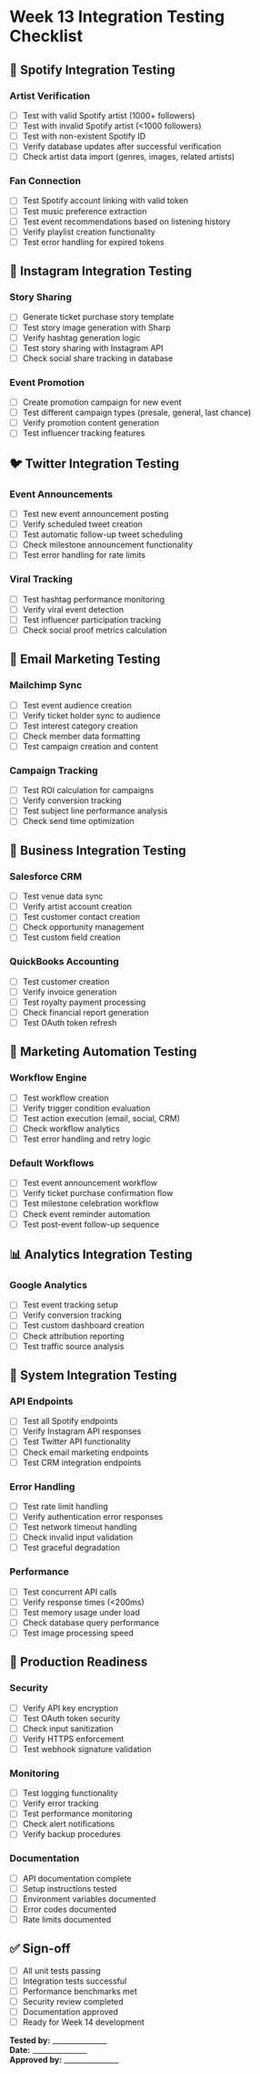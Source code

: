 # Week 13 Integration Testing Checklist

## 🎵 Spotify Integration Testing

### Artist Verification
- [ ] Test with valid Spotify artist (1000+ followers)
- [ ] Test with invalid Spotify artist (<1000 followers)
- [ ] Test with non-existent Spotify ID
- [ ] Verify database updates after successful verification
- [ ] Check artist data import (genres, images, related artists)

### Fan Connection
- [ ] Test Spotify account linking with valid token
- [ ] Test music preference extraction
- [ ] Test event recommendations based on listening history
- [ ] Verify playlist creation functionality
- [ ] Test error handling for expired tokens

## 📸 Instagram Integration Testing

### Story Sharing
- [ ] Generate ticket purchase story template
- [ ] Test story image generation with Sharp
- [ ] Verify hashtag generation logic
- [ ] Test story sharing with Instagram API
- [ ] Check social share tracking in database

### Event Promotion
- [ ] Create promotion campaign for new event
- [ ] Test different campaign types (presale, general, last chance)
- [ ] Verify promotion content generation
- [ ] Test influencer tracking features

## 🐦 Twitter Integration Testing

### Event Announcements
- [ ] Test new event announcement posting
- [ ] Verify scheduled tweet creation
- [ ] Test automatic follow-up tweet scheduling
- [ ] Check milestone announcement functionality
- [ ] Test error handling for rate limits

### Viral Tracking
- [ ] Test hashtag performance monitoring
- [ ] Verify viral event detection
- [ ] Test influencer participation tracking
- [ ] Check social proof metrics calculation

## 📧 Email Marketing Testing

### Mailchimp Sync
- [ ] Test event audience creation
- [ ] Verify ticket holder sync to audience
- [ ] Test interest category creation
- [ ] Check member data formatting
- [ ] Test campaign creation and content

### Campaign Tracking
- [ ] Test ROI calculation for campaigns
- [ ] Verify conversion tracking
- [ ] Test subject line performance analysis
- [ ] Check send time optimization

## 🏢 Business Integration Testing

### Salesforce CRM
- [ ] Test venue data sync
- [ ] Verify artist account creation
- [ ] Test customer contact creation
- [ ] Check opportunity management
- [ ] Test custom field creation

### QuickBooks Accounting
- [ ] Test customer creation
- [ ] Verify invoice generation
- [ ] Test royalty payment processing
- [ ] Check financial report generation
- [ ] Test OAuth token refresh

## 🔄 Marketing Automation Testing

### Workflow Engine
- [ ] Test workflow creation
- [ ] Verify trigger condition evaluation
- [ ] Test action execution (email, social, CRM)
- [ ] Check workflow analytics
- [ ] Test error handling and retry logic

### Default Workflows
- [ ] Test event announcement workflow
- [ ] Verify ticket purchase confirmation flow
- [ ] Test milestone celebration workflow
- [ ] Check event reminder automation
- [ ] Test post-event follow-up sequence

## 📊 Analytics Integration Testing

### Google Analytics
- [ ] Test event tracking setup
- [ ] Verify conversion tracking
- [ ] Test custom dashboard creation
- [ ] Check attribution reporting
- [ ] Test traffic source analysis

## 🔧 System Integration Testing

### API Endpoints
- [ ] Test all Spotify endpoints
- [ ] Verify Instagram API responses
- [ ] Test Twitter API functionality
- [ ] Check email marketing endpoints
- [ ] Test CRM integration endpoints

### Error Handling
- [ ] Test rate limit handling
- [ ] Verify authentication error responses
- [ ] Test network timeout handling
- [ ] Check invalid input validation
- [ ] Test graceful degradation

### Performance
- [ ] Test concurrent API calls
- [ ] Verify response times (<200ms)
- [ ] Test memory usage under load
- [ ] Check database query performance
- [ ] Test image processing speed

## 🚀 Production Readiness

### Security
- [ ] Verify API key encryption
- [ ] Test OAuth token security
- [ ] Check input sanitization
- [ ] Verify HTTPS enforcement
- [ ] Test webhook signature validation

### Monitoring
- [ ] Test logging functionality
- [ ] Verify error tracking
- [ ] Test performance monitoring
- [ ] Check alert notifications
- [ ] Verify backup procedures

### Documentation
- [ ] API documentation complete
- [ ] Setup instructions tested
- [ ] Environment variables documented
- [ ] Error codes documented
- [ ] Rate limits documented

## ✅ Sign-off

- [ ] All unit tests passing
- [ ] Integration tests successful
- [ ] Performance benchmarks met
- [ ] Security review completed
- [ ] Documentation approved
- [ ] Ready for Week 14 development

**Tested by:** _______________  
**Date:** _______________  
**Approved by:** _______________  
